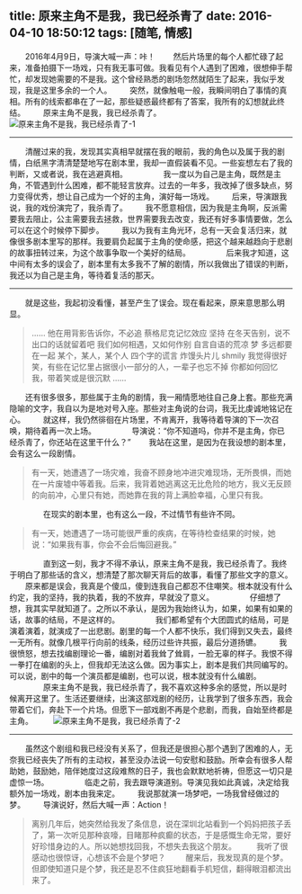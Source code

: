 title: 原来主角不是我，我已经杀青了
date: 2016-04-10 18:50:12
tags: [随笔, 情感]
---
　　2016年4月9日，导演大喊一声：咔！
　　然后片场里的每个人都忙碌了起来，准备拍摄下一场戏，只有我无事可做。我看见有个人遇到了困难，很想伸手帮忙，却发现她需要的不是我。这个曾经熟悉的剧场忽然就陌生了起来，我似乎发现，我是这里多余的一个人。
　　突然，就像触电一般，我瞬间明白了事情的真相。所有的线索都串在了一起，那些疑惑最终都有了答案，我所有的幻想就此终结。
　　原来主角不是我，我已经杀青了。
　　
![原来主角不是我，我已经杀青了-1](/assets/blog/wrap-1.jpg)
<!--more-->
***
　　清醒过来的我，发现其实真相早就摆在我的眼前，我的角色以及属于我的剧情，白纸黑字清清楚楚地写在剧本里，我却一直假装看不见。一些妄想左右了我的判断，又或者说，我在逃避真相。
　　
　　我一度以为自己是主角，既然是主角，不管遇到什么困难，都不能轻言放弃。过去的一年多，我改掉了很多缺点，努力变得优秀，想让自己成为一个好的主角，演好每一场戏。
　　后来，导演跟我说，我的戏份演完了，我杀青了。
　　我不愿意相信，因为我是主角啊，反派需要我去阻止，公主需要我去拯救，世界需要我去改变，我还有好多事情要做，怎么可以在这个时候停下脚步。
　　我以为我有主角光环，总有一天会复活归来，就像很多剧本里写的那样。我要肩负起属于主角的使命感，把这个越来越趋向于悲剧的故事扭转过来，为这个故事争取一个美好的结局。
　　
　　后来我才知道，这中间有太多的误会了，剧本里有太多我不了解的剧情，所以我做出了错误的判断，我还以为自己是主角，等待着复活的那天。
***
　　就是这些，我起初没看懂，甚至产生了误会。现在看起来，原来意思那么明显。
>……
他在用背影告诉你，不必追
蔡格尼克记忆效应
坚持
在冬天告别，说不出口的话就留着吧
我们如何相遇，又如何作别
自言自语的荒凉
梦
多远都要在一起
某个，某人，某个人
四个字的谎言
炸馒头片儿
shmily
我觉得很好笑，有些在记忆里占据很小一部分的人，一辈子也忘不掉
你都如何回忆我，带着笑或是很沉默
……

　　还有很多很多，那些属于主角的剧情，我一厢情愿地往自己身上套。那些充满隐喻的文字，我自以为是地对号入座。那些对主角说的台词，我无比虔诚地铭记在心。
　　就这样，我仍然徘徊在片场里，不肯离开，我等待着导演的下一次召唤，期待着再一次上场。
　　
　　导演说：“你不知道吗，你并不是主角，你已经杀青了，你还站在这里干什么？”
　　我站在这里，是因为在我设想的剧本里，会有这么一段剧情。

>有一天，她遭遇了一场灾难，我奋不顾身地冲进灾难现场，无所畏惧，而她在一片废墟中等着我。后来，我背着她逃离这无比危险的地方，我义无反顾的向前冲，心里只有她，而她靠在我的背上满脸幸福，心里只有我。

　　
　　在现实的剧本里，也有这么一段，不过情节有些许不同。

>有一天，她遭遇了一场可能很严重的疾病，在等待检查结果的时候，她说：“如果我有事，你会不会后悔回避我。”

　　
　　直到这一刻，我才不得不承认，原来主角不是我，我已经杀青了。我终于明白了那些话的含义，想清楚了那次聊天背后的故事，看懂了那些文字的意义。
　　原来都是误会，我真是个傻瓜，傻到连我自己都忍不住嘲笑。根本就没有什么约定，我的坚持，我的执着，我的不放弃，早就没了意义。
　　
　　仔细想了想，我其实早就知道了。之所以不承认，是因为我始终认为，如果，如果有如果的话，故事的结局，不是这样的。
　　
　　我们都希望有个大团圆式的结局，可是演着演着，就演成了一出悲剧。剧里的每一个人都不快乐，我们得到又失去，最终一无所有。就像几根平行向前的线条，经历过些许共振，最后分道扬镳。
　　我很愤怒，想去找编剧理论一番，编剧对着我耸了耸肩，一脸无辜的样子。我恨不得一拳打在编剧的头上，但我却无法这么做。因为事实上，剧本是我们共同编写的。可以说，剧中的每一个演员都是编剧，也可以说，根本就没有什么编剧。
　　
　　原来主角不是我，我已经杀青了，我不喜欢这种多余的感觉，所以是时候离开这里了。生活还要继续，出演这部戏剧的经历，让我学到了很多东西，我会带着它们，奔赴下一个片场。但愿下一部戏剧不再是个悲剧，而我，自始至终都是主角。
　　
![原来主角不是我，我已经杀青了-2](/assets/blog/wrap-2.jpg)

***
　　虽然这个剧组和我已经没有关系了，但我还是很担心那个遇到了困难的人，无奈我已经丧失了所有的主动权，甚至没办法说一句安慰和鼓励。所幸会有很多人帮助她，鼓励她，陪伴她度过这段难熬的日子，我也会默默地祈祷，但愿这一切只是虚惊一场。
　　
　　临走之前，我去跟导演道别。导演见我如此真诚，决定给我额外加一场戏，剧本由我来定。
　　我说那就演一场梦吧，一场我曾经做过的梦。
　　导演说好，然后大喊一声：Action！
　　
>离别几年后，她突然给我发了条信息，说在深圳北站看到一个妈妈把孩子丢了，第一次听见那种哀嚎，目睹那种疯癫的状态，于是感慨生命无常，要好好珍惜身边的人。所以她想找回我，不想失去我这个朋友。
　　
我听了很感动也很惊讶，心想该不会是个梦吧？
　　
醒来后，我发现真的是个梦。但即使知道只是个梦，我还是忍不住疯狂地翻看手机短信，翻得眼泪都流出来了。